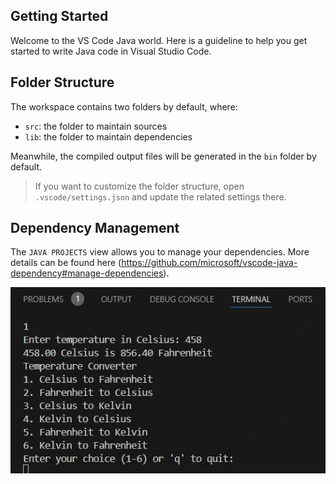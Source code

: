 ## Getting Started

Welcome to the VS Code Java world. Here is a guideline to help you get started to write Java code in Visual Studio Code.

## Folder Structure

The workspace contains two folders by default, where:

- `src`: the folder to maintain sources
- `lib`: the folder to maintain dependencies

Meanwhile, the compiled output files will be generated in the `bin` folder by default.

> If you want to customize the folder structure, open `.vscode/settings.json` and update the related settings there.

## Dependency Management

The `JAVA PROJECTS` view allows you to manage your dependencies. More details can be found here (https://github.com/microsoft/vscode-java-dependency#manage-dependencies).

![image alt](https://github.com/amansethhh/Temperature-Convertor/blob/d172d4e0d4f2beb01309e8a648e918847e632131/1730987731957.jpg)

